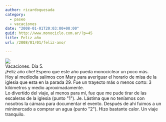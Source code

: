 ```yaml
---
author: ricardoquesada
category:
  - paseo
  - vacaciones
date: "2008-01-01T20:03:00+00:00"
guid: http://www.monociclo.com.ar/?p=45
title: Feliz año
url: /2008/01/01/feliz-ano/

---
```

[![](/wp-content/uploads/2008/01/4a6e9-puntadeleste-marejada-iglesia-path.jpg?w=300)](/wp-content/uploads/2008/01/4a6e9-puntadeleste-marejada-iglesia-path.jpg)  
Vacaciones. Día 5.  
¡Feliz año che! Espero que este año pueda monociclear un poco más.  
Hoy al mediodía salimos con Mary para averiguar el horario de misa de la iglesia que esta en la parada 29. Fue un trayecto más o menos corto: 3 kilómetros y medio aproximadamente.  
Lo divertido del viaje, al menos para mí, fue que me pude tirar de las escaleras de la iglesia (punto "1"). Je. Lástima que no teníamos con nosotros la cámara para documentar el evento. Después de ahí fuimos a un minimercado a comprar un agua (punto "2"). Hizo bastante calor. Un viaje tranquilo.
